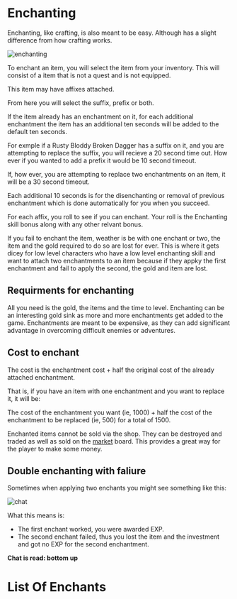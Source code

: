 # Enchanting

Enchanting, like crafting, is also meant to be easy. Although has a slight difference from how crafting works.

![enchanting](/storage/info/enchanting/images/enchanting.png)

To enchant an item, you will select the item from your inventory. This will consist of a item that is not a quest and is not equipped.

This item may have affixes attached.

From here you will select the suffix, prefix or both.

If the item already has an enchantment on it, for each additional enchantment the item has an additional ten seconds will be added to the default ten seconds.

For exmple if a Rusty Bloddy Broken Dagger has  a suffix on it, and you are attempting to replace the suffix, you will recieve a 20 second time out. How ever if you wanted to add a prefix it would be 10 second timeout.

If, how ever, you are attempting to replace two enchantments on an item, it will be a 30 second timeout.

Each additional 10 seconds is for the disenchanting or removal of previous enchantment which is done automatically for you when you succeed.

For each affix, you roll to see if you can enchant. Your roll is the Enchanting skill bonus along with any other relvant bonus. 

If you fail to enchant the item, weather is be with one enchant or two, the item and the gold required to do so are lost for ever. This is where it gets dicey for low level characters who have a low level enchanting skill and want to attach two enchantments to an item because if they appky the first enchantment and fail to apply the second, the gold and item are lost.

## Requirments for enchanting

All you need is the gold, the items and the time to level. Enchanting can be an interesting gold sink as more and more enchantments get added to the game. Enchantments are meant to be expensive, as they can add significant advantage in overcoming difficult enemies or adventures.

## Cost to enchant

The cost is the enchantment cost + half the original cost of the already attached enchantment.

That is, if you have an item with one enchantment and you want to replace it, it will be:

The cost of the enchantment you want (ie, 1000) + half the cost of the enchantment to be replaced (ie, 500) for a total of 1500.

Enchanted items cannot be sold via the shop. They can be destroyed and traded as well as sold on the [market]() board. This provides a great way for the player to make some money.

## Double enchanting with faliure

Sometimes when applying two enchants you might see something like this:

![chat](/storage/info/enchanting/images/enchanting-failure.png)

What this means is:

- The first enchant worked, you were awarded EXP.
- The second enchant failed, thus you lost the item and the investment and got no EXP for the second enchantment.

**Chat is read: bottom up**

# List Of Enchants